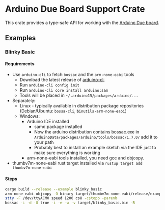 # Arduino Due Board Support Crate

This crate provides a type-safe API for working with the [Arduino Due board](https://store.arduino.cc/arduino-due).

## Examples
### Blinky Basic
#### Requirements
 - Use `arduino-cli` to fetch `bossac` and the `arm-none-eabi` tools
    - Download the latest release of [arduino-cli](https://github.com/arduino/arduino-cli/releases)
    - Run `arduino-cli config init`
    - Run `arduino-cli core install arduino:sam`
    - Tools will be placed in `~/.arduino15/packages/arduino/...`
 - Separately:
    - Linux - typically available in distribution package repositories (Debian/Ubuntu: `bossa-cli`, `binutils-arm-none-eabi`)
    - Windows:
       - Arduino IDE installed
          - samd package installed
          - Now the arduino distribution contains bossac.exe in `ArduinoData/packages/arduino/tools/bossac/1.7.0/` add it to your path
          - Probably best to install an example sketch via the IDE just to make sure everything is working
       - arm-none-eabi tools installed, you need gcc and objcopy.
 - thumbv7m-none-eabi rust target installed via `rustup target add thumbv7m-none-eabi`

#### Steps
```bash
cargo build --release --example blinky_basic
arm-none-eabi-objcopy -O binary target/thumbv7m-none-eabi/release/examples/blinky_basic target/blinky_basic.bin
stty -F /dev/ttyACM0 speed 1200 cs8 -cstopb -parenb
bossac -i -d -U true -i -e -w -v target/blinky_basic.bin -R
```

